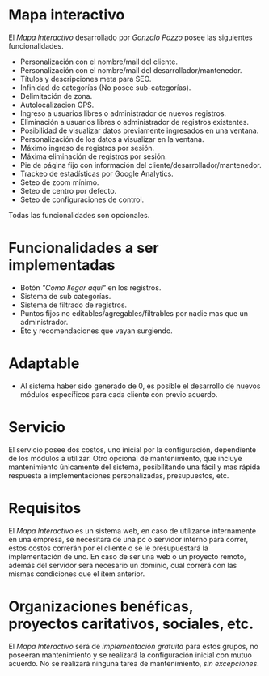# Mapa interactivo
El *Mapa Interactivo* desarrollado por *Gonzalo Pozzo* posee las siguientes funcionalidades.

* Personalización con el nombre/mail del cliente.
* Personalización con el nombre/mail del desarrollador/mantenedor.
* Títulos y descripciones meta para SEO.
* Infinidad de categorías (No posee sub-categorías).
* Delimitación de zona.
* Autolocalizacion GPS.
* Ingreso a usuarios libres o administrador de nuevos registros.
* Eliminación a usuarios libres o administrador de registros existentes.
* Posibilidad de visualizar datos previamente ingresados en una ventana.
* Personalización de los datos a visualizar en la ventana.
* Máximo ingreso de registros por sesión.
* Máxima eliminación de registros por sesión.
* Pie de página fijo con información del cliente/desarrollador/mantenedor.
* Trackeo de estadísticas por Google Analytics.
* Seteo de zoom mínimo.
* Seteo de centro por defecto.
* Seteo de configuraciones de control.

Todas las funcionalidades son opcionales.

# Funcionalidades a ser implementadas
* Botón *"Como llegar aquí"* en los registros.
* Sistema de sub categorías.
* Sistema de filtrado de registros.
* Puntos fijos no editables/agregables/filtrables por nadie mas que un administrador.
* Etc y recomendaciones que vayan surgiendo.

# Adaptable
* Al sistema haber sido generado de 0, es posible el desarrollo de nuevos módulos específicos para cada cliente con previo acuerdo.

# Servicio
El servicio posee dos costos, uno inicial por la configuración, dependiente de los módulos a utilizar. Otro opcional de mantenimiento, que incluye mantenimiento únicamente del sistema, posibilitando una fácil y mas rápida respuesta a implementaciones personalizadas, presupuestos, etc.

# Requisitos
El *Mapa Interactivo* es un sistema web, en caso de utilizarse internamente en una empresa, se necesitara de una pc o servidor interno para correr, estos costos correrán por el cliente o se le presupuestará la implementación de uno. En caso de ser una web o un proyecto remoto, además del servidor sera necesario un dominio, cual correrá con las mismas condiciones que el ítem anterior.

# Organizaciones benéficas, proyectos caritativos, sociales, etc.
El *Mapa Interactivo* será de *implementación gratuita* para estos grupos, no poseeran mantenimiento y se realizará la configuración inicial con mutuo acuerdo. No se realizará ninguna tarea de mantenimiento, *sin excepciones*.
